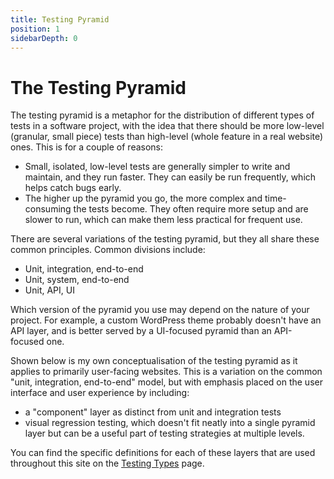 ```yaml
---
title: Testing Pyramid
position: 1
sidebarDepth: 0
---
```


# The Testing Pyramid

The testing pyramid is a metaphor for the distribution of different types of tests in a software project, with the idea that there should be more low-level (granular, small piece) tests than high-level (whole feature in a real website) ones. This is for a couple of reasons:
- Small, isolated, low-level tests are generally simpler to write and maintain, and they run faster. They can easily be run frequently, which helps catch bugs early.
- The higher up the pyramid you go, the more complex and time-consuming the tests become. They often require more setup and are slower to run, which can make them less practical for frequent use.

There are several variations of the testing pyramid, but they all share these common principles. Common divisions include:
- Unit, integration, end-to-end
- Unit, system, end-to-end
- Unit, API, UI

Which version of the pyramid you use may depend on the nature of your project. For example, a custom WordPress theme probably doesn't have an API layer, and is better served by a UI-focused pyramid than an API-focused one.

Shown below is my own conceptualisation of the testing pyramid as it applies to primarily user-facing websites. This is a variation on the common "unit, integration, end-to-end" model, but with emphasis placed on the user interface and user experience by including:
- a "component" layer as distinct from unit and integration tests
- visual regression testing, which doesn't fit neatly into a single pyramid layer but can be a useful part of testing strategies at multiple levels.

You can find the specific definitions for each of these layers that are used throughout this site on the [Testing Types](./testing-types.md) page.

<Pyramid></Pyramid>